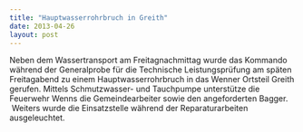 ```yaml
---
title: "Hauptwasserrohrbruch in Greith"
date: 2013-04-26
layout: post
---
```


Neben dem Wassertransport am Freitagnachmittag wurde das Kommando während der Generalprobe für die Technische Leistungsprüfung am späten Freitagabend zu einem Hauptwasserrohrbruch in das Wenner Ortsteil Greith gerufen. Mittels Schmutzwasser- und Tauchpumpe unterstütze die Feuerwehr Wenns die Gemeindearbeiter sowie den angeforderten Bagger.  Weiters wurde die Einsatzstelle während der Reparaturarbeiten ausgeleuchtet.